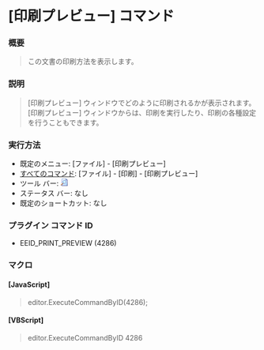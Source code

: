 # \[印刷プレビュー\] コマンド

### 概要

> この文書の印刷方法を表示します。

### 説明

> \[印刷プレビュー\] ウィンドウでどのように印刷されるかが表示されます。\[印刷プレビュー\]
> ウィンドウからは、印刷を実行したり、印刷の各種設定を行うこともできます。

### 実行方法

- 既定のメニュー: \[ファイル\] \- \[印刷プレビュー\]
- [すべてのコマンド](../../glossary/allcommands): \[ファイル\] \- \[印刷\] \- \[印刷プレビュー\]
- ツール バー: ![](../../images/printpreview.gif)
- ステータス バー: なし
- 既定のショートカット: なし

### プラグイン コマンド ID

- EEID\_PRINT\_PREVIEW (4286)

### マクロ

#### \[JavaScript\]

> editor.ExecuteCommandByID(4286);

#### \[VBScript\]

> editor.ExecuteCommandByID 4286
